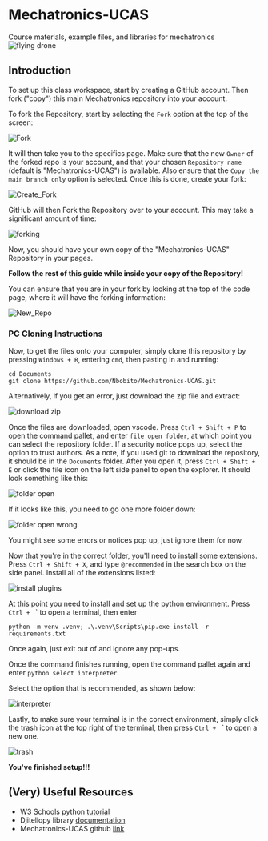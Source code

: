 # Mechatronics-UCAS
Course materials, example files, and libraries for mechatronics
![flying drone](Assets/drone.jpg "Drone")

## Introduction

To set up this class workspace, start by creating a GitHub account. Then fork ("copy") this main Mechatronics repository into your account.

To fork the Repository, start by selecting the `Fork` option at the top of the screen:

![Fork](Assets/Fork.png "Fork")

It will then take you to the specifics page. Make sure that the new `Owner` of the forked repo is your account, and that your chosen `Repository name` (default is "Mechatronics-UCAS") is available. Also ensure that the `Copy the main branch only` option is selected. Once this is done, create your fork:

![Create_Fork](Assets/Create_Fork.png "Create Fork")

GitHub will then Fork the Repository over to your account. This may take a significant amount of time:

![forking](Assets/forking.png "Forking")

Now, you should have your own copy of the "Mechatronics-UCAS" Repository in your pages. 

**Follow the rest of this guide while inside your copy of the Repository!**

You can ensure that you are in your fork by looking at the top of the code page, where it will have the forking information:

![New_Repo](Assets/New_Repo.png "New Repository")

### PC Cloning Instructions
Now, to get the files onto your computer, simply clone this repository by pressing `Windows + R`, entering `cmd`, then pasting in and running:
```
cd Documents
git clone https://github.com/Nbobito/Mechatronics-UCAS.git  
```

Alternatively, if you get an error, just download the zip file and extract:

![download zip](Assets/download_zip.png "Download")

Once the files are downloaded, open vscode. Press `Ctrl + Shift + P` to open the command pallet, and enter `file open folder`, at which point you can select the repository folder. If a security notice pops up, select the option to trust authors. As a note, if you used git to download the repository, it should be in the `Documents` folder. After you open it, press `Ctrl + Shift + E` or click the file icon on the left side panel to open the explorer. It should look something like this:

![folder open](Assets/folder_open.png "Open")

If it looks like this, you need to go one more folder down:

![folder open wrong](Assets/folder_open_wrong.png "Open wrong")

You might see some errors or notices pop up, just ignore them for now.

Now that you're in the correct folder, you'll need to install some extensions. Press `Ctrl + Shift + X`, and type `@recommended` in the search box on the side panel. Install all of the extensions listed:

![install plugins](Assets/install.png "Plugins")

At this point you need to install and set up the python environment. Press `Ctrl + ` ` to open a terminal, then enter
```
python -m venv .venv; .\.venv\Scripts\pip.exe install -r requirements.txt
```
Once again, just exit out of and ignore any pop-ups.

Once the command finishes running, open the command pallet again and enter `python select interpreter`. 

Select the option that is recommended, as shown below:

![interpreter](Assets/interpreter.png "Interpreter")

Lastly, to make sure your terminal is in the correct environment, simply click the trash icon at the top right of the terminal, then press `Ctrl + ` ` to open a new one.

![trash](Assets/trash.png "Trash")

**You've finished setup!!!**

## (Very) Useful Resources
- W3 Schools python [tutorial](https://www.w3schools.com/python/)
- Djitellopy library [documentation](https://djitellopy.readthedocs.io/en/latest/tello/)
- Mechatronics-UCAS github [link](https://github.com/Nbobito/Mechatronics-UCAS)
